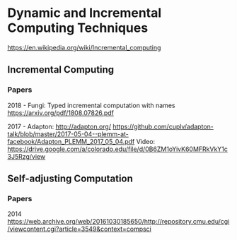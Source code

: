 # Dynamic and Incremental Computing Techniques

https://en.wikipedia.org/wiki/Incremental_computing

## Incremental Computing

### Papers 
2018 - Fungi: Typed incremental computation with names
https://arxiv.org/pdf/1808.07826.pdf

2017 - 
Adapton:
http://adapton.org/
https://github.com/cuplv/adapton-talk/blob/master/2017-05-04--plemm-at-facebook/Adapton_PLEMM_2017_05_04.pdf
Video:
https://drive.google.com/a/colorado.edu/file/d/0B6ZM1oYivK60MFRkVkY1c3J5Rzg/view


## Self-adjusting Computation

### Papers
2014 https://web.archive.org/web/20161030185650/http://repository.cmu.edu/cgi/viewcontent.cgi?article=3549&context=compsci

